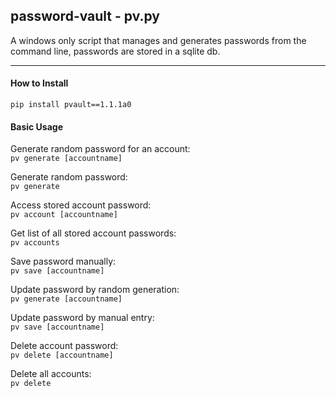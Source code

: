 ## password-vault - pv.py
A windows only script that manages and generates passwords from the command line, passwords are stored in a sqlite db.
***
#### How to Install
`pip install pvault==1.1.1a0`

#### Basic Usage

Generate random password for an account:  
    `pv generate [accountname]`

Generate random password:  
    `pv generate`

Access stored account password:  
    `pv account [accountname]`

Get list of all stored account passwords:  
    `pv accounts`

Save password manually:  
    `pv save [accountname]`

Update password by random generation:  
    `pv generate [accountname]`

Update password by manual entry:  
    `pv save [accountname]`

Delete account password:  
    `pv delete [accountname]`

Delete all accounts:  
    `pv delete`

